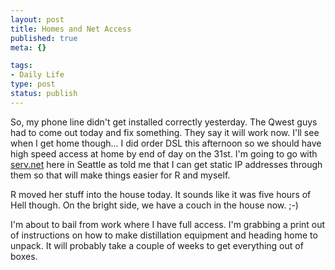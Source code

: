 ```yaml
--- 
layout: post
title: Homes and Net Access
published: true
meta: {}

tags: 
- Daily Life
type: post
status: publish
---
```

So, my phone line didn't get installed correctly yesterday. The Qwest guys had to come out today and fix something. They say it will work now. I'll see when I get home though... I did order DSL this afternoon so we should have high speed access at home by end of day on the 31st. I'm going to go with <a href="http://www.serv.net">serv.net</a> here in Seattle as told me that I can get static IP addresses through them so that will make things easier for R and myself.

R moved her stuff into the house today. It sounds like it was five hours of Hell though. On the bright side, we have a couch in the house now. ;-)

I'm about to bail from work where I have full access. I'm grabbing a print out of instructions on how to make distillation equipment and heading home to unpack. It will probably take a couple of weeks to get everything out of boxes.
